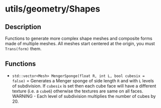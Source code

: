 # utils/geometry/Shapes

## Description

Functions to generate more complex shape meshes and composite forms made of multiple meshes. All meshes start centered at the origin, you must `Trans(form)` them.

## Functions

- `std::vector<Mesh> MengerSponge(float R, int L, bool cubesix = false)` = Generates a Menger sponge of side length `R` and with `L` levels of subdivision. If `cubesix` is set then each cube face will have a different texture (i.e. a `cube6`) otherwise the textures are same on all faces. WARNING - Each level of subdivision multiplies the number of cubes by 20.
